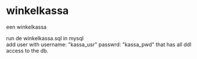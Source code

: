# winkelkassa
een winkelkassa


run de winkelkassa.sql in mysql <br/>
add user with username: "kassa_usr" passwrd: "kassa_pwd" that has all ddl access to the db.

